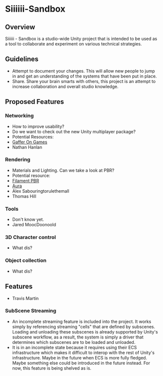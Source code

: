 # Siiiiii-Sandbox

## Overview
Siiiiii - Sandbox is a studio-wide Unity project that is intended to be used as a tool to collaborate and experiment on various technical strategies.

## Guidelines
- Attempt to document your changes. This will allow new people to jump in and get an understanding of the systems that have been put in place.
- Share. Share your brain smarts with others, this project is an attempt to increase collaboration and overall studio knowledge.

## Proposed Features
### Networking
- How to improve usability?
- Do we want to check out the new Unity multiplayer package?
- Potential Resources:
- [Gaffer On Games](https://gafferongames.com/)
- Nathan Hanlan

### Rendering
- Materials and Lighting. Can we take a look at PBR?
- Potential resource:
- [Filament PBR](https://google.github.io/filament/Filament.md.html)
- [Aura](https://assetstore.unity.com/packages/tools/particles-effects/aura-volumetric-lighting-111664)
- Alex Sabouringtorulethemall
- Thomas Hill

### Tools
- Don't know yet.
- Jared MoocDoonoold

### 3D Character control
- What dis?

### Object collection
- What dis?

## Features
- Travis Martin

### SubScene Streaming
- An incomplete streaming feature is included into the project. It works simply by referencing streaming "cells" that are defined by subscenes. Loading and unloading these subscenes is already supported by Unity's subscene workflow, as a result, the system is simply a driver that determines which subscenes are to be loaded and unloaded.
- It is in an incomplete state because it requires using their ECS infrastructure which makes it difficult to interop with the rest of Unity's infrastructure. Maybe in the future when ECS is more fully fledged. Maybe something else could be introduced in the future instead. For now, this feature is being shelved as is.